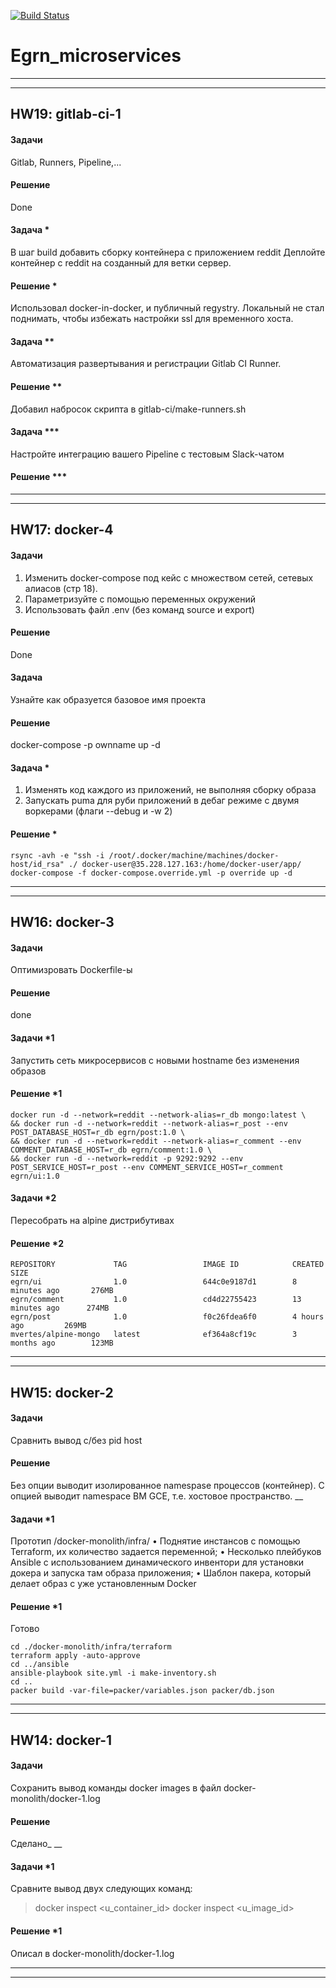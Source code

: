 [![Build Status](https://travis-ci.com/otus-devops-2019-02/Egrn_microservices.svg?branch=master)](https://travis-ci.com/otus-devops-2019-02/Egrn_microservices)
# Egrn_microservices
___
___
## HW19: gitlab-ci-1
#### Задачи
Gitlab, Runners, Pipeline,...
#### Решение
Done

#### Задача *
В шаг build добавить сборку контейнера с приложением reddit
Деплойте контейнер с reddit на созданный для ветки сервер.
#### Решение *
Использовал docker-in-docker, и публичный regystry. Локальный не стал поднимать, чтобы избежать настройки ssl для временного хоста.

#### Задача **
Автоматизация развертывания и регистрации Gitlab CI Runner.
#### Решение **
Добавил набросок скрипта в gitlab-ci/make-runners.sh

#### Задача ***
Настройте интеграцию вашего Pipeline с тестовым Slack-чатом
#### Решение ***

___
___
## HW17: docker-4
#### Задачи
1) Изменить docker-compose под кейс с множеством сетей, сетевых алиасов (стр 18).
2) Параметризуйте с помощью переменных окружений
3) Использовать файл .env (без команд source и export)
#### Решение
Done
#### Задача
Узнайте как образуется базовое имя проекта
#### Решение
docker-compose -p ownname up -d

#### Задача *
1) Изменять код каждого из приложений, не выполняя сборку образа
2) Запускать puma для руби приложений в дебаг режиме с двумя воркерами (флаги --debug и -w 2)
#### Решение *
```
rsync -avh -e "ssh -i /root/.docker/machine/machines/docker-host/id_rsa" ./ docker-user@35.228.127.163:/home/docker-user/app/
docker-compose -f docker-compose.override.yml -p override up -d
```

___
___

## HW16: docker-3
#### Задачи
Оптимизровать Dockerfile-ы
#### Решение
done
#### Задачи *1
Запустить сеть микросервисов с новыми hostname без изменения образов

#### Решение *1
```
docker run -d --network=reddit --network-alias=r_db mongo:latest \
&& docker run -d --network=reddit --network-alias=r_post --env POST_DATABASE_HOST=r_db egrn/post:1.0 \
&& docker run -d --network=reddit --network-alias=r_comment --env COMMENT_DATABASE_HOST=r_db egrn/comment:1.0 \
&& docker run -d --network=reddit -p 9292:9292 --env POST_SERVICE_HOST=r_post --env COMMENT_SERVICE_HOST=r_comment egrn/ui:1.0
```
#### Задачи *2
Пересобрать на alpine дистрибутивах

#### Решение *2
```
REPOSITORY             TAG                 IMAGE ID            CREATED             SIZE
egrn/ui                1.0                 644c0e9187d1        8 minutes ago       276MB
egrn/comment           1.0                 cd4d22755423        13 minutes ago      274MB
egrn/post              1.0                 f0c26fdea6f0        4 hours ago         269MB
mvertes/alpine-mongo   latest              ef364a8cf19c        3 months ago        123MB
```
___
___
## HW15: docker-2

#### Задачи
Сравнить вывод с/без pid host

#### Решение
Без опции выводит изолированное namespase процессов (контейнер). С опцией выводит namespace ВМ GCE, т.е. хостовое пространство.
__

#### Задачи *1
Прототип /docker-monolith/infra/
• Поднятие инстансов с помощью Terraform, их количество задается переменной;
• Несколько плейбуков Ansible с использованием динамического инвентори для установки докера и запуска там образа приложения;
• Шаблон пакера, который делает образ с уже установленным Docker

#### Решение *1
Готово
```
cd ./docker-monolith/infra/terraform
terraform apply -auto-approve
cd ../ansible
ansible-playbook site.yml -i make-inventory.sh
cd ..
packer build -var-file=packer/variables.json packer/db.json
```

___
___

## HW14: docker-1

#### Задачи
Cохранить вывод команды docker images в файл docker-monolith/docker-1.log

#### Решение
Сделано_
__

#### Задачи *1
Сравните вывод двух следующих команд:
>docker inspect <u_container_id>
>docker inspect <u_image_id>

#### Решение *1
Описал в docker-monolith/docker-1.log

___
___
